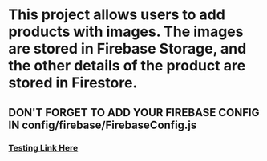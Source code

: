 # This project allows users to add products with images. The images are stored in Firebase Storage, and the other details of the product are stored in Firestore.
## DON'T FORGET TO ADD YOUR FIREBASE CONFIG IN config/firebase/FirebaseConfig.js

### [Testing Link Here](https://testing-2e13b.web.app/)

